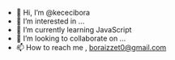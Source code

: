 - 👋 Hi, I’m @kececibora
- 👀 I’m interested in ...
- 🌱 I’m currently learning JavaScript
- 💞️ I’m looking to collaborate on ...
- 📫 How to reach me , boraizzet0@gmail.com

<!---
kececibora/kececibora is a ✨ special ✨ repository because its `README.md` (this file) appears on your GitHub profile.
You can click the Preview link to take a look at your changes.
--->
